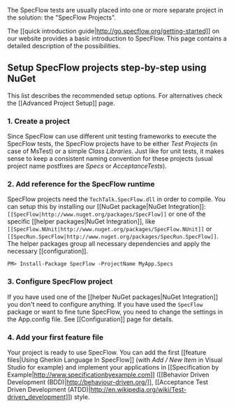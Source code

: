 The SpecFlow tests are usually placed into one or more separate project in the solution: the "SpecFlow Projects". 

The [[quick introduction guide|http://go.specflow.org/getting-started]] on our website provides a basic introduction to SpecFlow. This page contains a detailed description of the possibilities.

## Setup SpecFlow projects step-by-step using NuGet

This list describes the recommended setup options. For alternatives check the [[Advanced Project Setup]] page.

### 1. Create a project
Since SpecFlow can use different unit testing frameworks to execute the SpecFlow tests, the SpecFlow projects have to be either _Test Projects_ (in case of MsTest) or a simple _Class Libraries_. Just like for unit tests, it makes sense to keep a consistent naming convention for these projects (usual project name postfixes are _Specs_ or _AcceptanceTests_).

### 2. Add reference for the SpecFlow runtime
SpecFlow projects need the `TechTalk.SpecFlow.dll` in order to compile. You can setup this by installing our [[NuGet package|NuGet Integration]]: `[[SpecFlow|http://www.nuget.org/packages/SpecFlow]]` or one of the specific [[helper packages|NuGet Integration]], like `[[SpecFlow.NUnit|http://www.nuget.org/packages/SpecFlow.NUnit]]` or `[[SpecRun.SpecFlow|http://www.nuget.org/packages/SpecRun.SpecFlow]]`. The helper packages group all necessary dependencies and apply the necessary [[configuration]].

```
PM> Install-Package SpecFlow -ProjectName MyApp.Specs
```

### 3. Configure SpecFlow project

If you have used one of the [[helper NuGet packages|NuGet Integration]] you don't need to configure anything. If you have used the `SpecFlow` package or want to fine tune SpecFlow, you need to change the settings in the App.config file. See [[Configuration]] page for details.

### 4. Add your first feature file

Your project is ready to use SpecFlow. You can add the first [[feature files|Using Gherkin Language In SpecFlow]] (with _Add / New Item_ in Visual Studio for example) and implement your applications in [[Specification by Example|http://www.specificationbyexample.com]] ([[Behavior Driven Development (BDD)|http://behaviour-driven.org/]], [[Acceptance Test Driven Development (ATDD)|http://en.wikipedia.org/wiki/Test-driven_development]]) style. 


